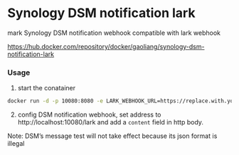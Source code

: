 # Synology DSM notification lark

mark Synology DSM notification webhook compatible with lark webhook

https://hub.docker.com/repository/docker/gaoliang/synology-dsm-notification-lark

### Usage
1. start the conatainer 
```bash
docker run -d -p 10080:8080 -e LARK_WEBHOOK_URL=https://replace.with.your.lark.custom.bot.webbhook.url gaoliang/synology-dsm-notification-lark
```

2. config DSM notification webhook, set address to http://localhost:10080/lark and add a `content` field in http body.

Note: DSM’s message test will not take effect because its json format is illegal